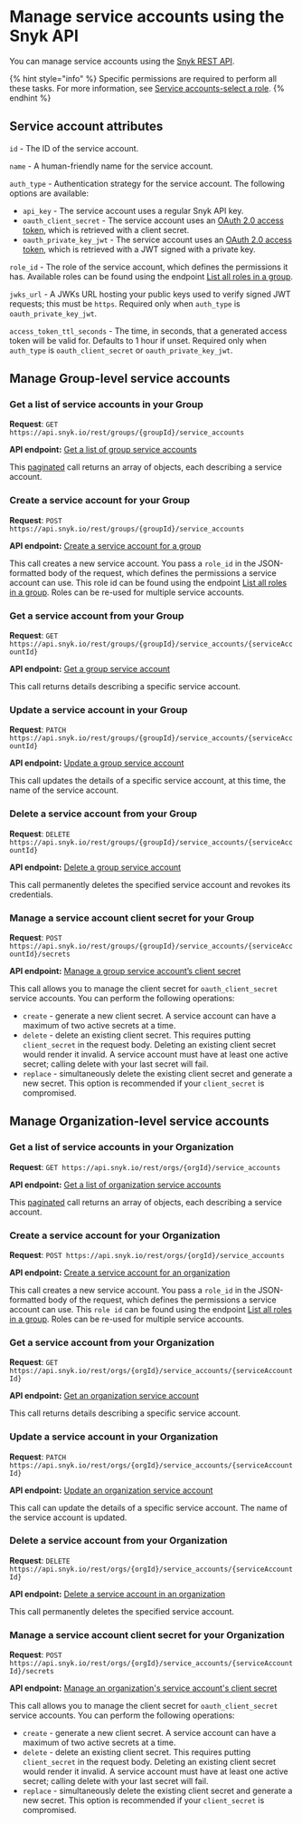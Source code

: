 # Manage service accounts using the Snyk API

You can manage service accounts using the [Snyk REST API](../../snyk-api/reference/serviceaccounts.md).

{% hint style="info" %}
Specific permissions are required to perform all these tasks. For more information, see [Service accounts-select a role](./#select-a-role).
{% endhint %}

## Service account attributes

`id` - The ID of the service account.

`name` - A human-friendly name for the service account.

`auth_type` - Authentication strategy for the service account. The following options are available:

* `api_key` - The service account uses a regular Snyk API key.
* `oauth_client_secret` - The service account uses an [OAuth 2.0 access token](service-accounts-using-oauth-2.0.md#oauth-2.0-with-client-secret), which is retrieved with a client secret.
* `oauth_private_key_jwt` - The service account uses an [OAuth 2.0 access token](service-accounts-using-oauth-2.0.md#oauth-2.0-with-private-key-jwt), which is retrieved with a JWT signed with a private key.

`role_id` - The role of the service account, which defines the permissions it has. Available roles can be found using the endpoint [List all roles in a group](../../snyk-api/reference/groups-v1.md#group-groupid-roles).

`jwks_url` - A JWKs URL hosting your public keys used to verify signed JWT requests; this must be `https`. Required only when `auth_type` is `oauth_private_key_jwt`.

`access_token_ttl_seconds` - The time, in seconds, that a generated access token will be valid for. Defaults to 1 hour if unset. Required only when `auth_type` is `oauth_client_secret` or `oauth_private_key_jwt`.

## Manage Group-level service accounts

### Get a list of service accounts in your Group

**Request**: `GET https://api.snyk.io/rest/groups/{groupId}/service_accounts`

**API endpoint:** [Get a list of group service accounts](../../snyk-api/reference/serviceaccounts.md#groups-group_id-service_accounts-1)

This [paginated](../../snyk-api/rest-api/about-the-rest-api.md#pagination) call returns an array of objects, each describing a service account.

### Create a service account for your Group

**Request**: `POST https://api.snyk.io/rest/groups/{groupId}/service_accounts`

**API endpoint:** [Create a service account for a group](../../snyk-api/reference/serviceaccounts.md#groups-group_id-service_accounts)

This call creates a new service account. You pass a `role_id` in the JSON-formatted body of the request, which defines the permissions a service account can use. This role id can be found using the endpoint [List all roles in a group](../../snyk-api/reference/groups-v1.md#group-groupid-roles). Roles can be re-used for multiple service accounts.

### Get a service account from your Group

**Request**: `GET https://api.snyk.io/rest/groups/{groupId}/service_accounts/{serviceAccountId}`

**API endpoint:** [Get a group service account](../../snyk-api/reference/serviceaccounts.md#groups-group_id-service_accounts-serviceaccount_id-1)

This call returns details describing a specific service account.

### Update a service account in your Group

**Request**: `PATCH https://api.snyk.io/rest/groups/{groupId}/service_accounts/{serviceAccountId}`

**API endpoint:** [Update a group service account](../../snyk-api/reference/serviceaccounts.md#groups-group_id-service_accounts-serviceaccount_id)

This call updates the details of a specific service account, at this time, the name of the service account.

### Delete a service account from your Group

**Request**: `DELETE https://api.snyk.io/rest/groups/{groupId}/service_accounts/{serviceAccountId}`

**API endpoint:** [Delete a group service account](../../snyk-api/reference/serviceaccounts.md#groups-group_id-service_accounts-serviceaccount_id-secrets)

This call permanently deletes the specified service account and revokes its credentials.

### Manage a service account client secret for your Group

**Request**: `POST https://api.snyk.io/rest/groups/{groupId}/service_accounts/{serviceAccountId}/secrets`

**API endpoint:** [Manage a group service account’s client secret](../../snyk-api/reference/serviceaccounts.md#groups-group_id-service_accounts-serviceaccount_id-secrets)

This call allows you to manage the client secret for `oauth_client_secret` service accounts. You can perform the following operations:

* `create` - generate a new client secret. A service account can have a maximum of two active secrets at a time.
* `delete` - delete an existing client secret. This requires putting `client_secret` in the request body. Deleting an existing client secret would render it invalid. A service account must have at least one active secret; calling delete with your last secret will fail.
* `replace` - simultaneously delete the existing client secret and generate a new secret. This option is recommended if your `client_secret` is compromised.

## Manage Organization-level service accounts

### Get a list of service accounts in your Organization

**Request**: `GET https://api.snyk.io/rest/orgs/{orgId}/service_accounts`

**API endpoint:** [Get a list of organization service accounts](../../snyk-api/reference/serviceaccounts.md#orgs-org_id-service_accounts-1)

This [paginated](../../snyk-api/rest-api/about-the-rest-api.md#pagination) call returns an array of objects, each describing a service account.

### Create a service account for your Organization

**Request**: `POST https://api.snyk.io/rest/orgs/{orgId}/service_accounts`

**API endpoint:** [Create a service account for an organization](../../snyk-api/reference/serviceaccounts.md#orgs-org_id-service_accounts)

This call creates a new service account. You pass a `role_id` in the JSON-formatted body of the request, which defines the permissions a service account can use. This `role id` can be found using the endpoint [List all roles in a group](../../snyk-api/reference/groups-v1.md#group-groupid-roles). Roles can be re-used for multiple service accounts.

### Get a service account from your Organization

**Request**: `GET https://api.snyk.io/rest/orgs/{orgId}/service_accounts/{serviceAccountId}`

**API endpoint:** [Get an organization service account](../../snyk-api/reference/serviceaccounts.md#orgs-org_id-service_accounts-serviceaccount_id-1)

This call returns details describing a specific service account.

### Update a service account in your Organization

**Request**: `PATCH https://api.snyk.io/rest/orgs/{orgId}/service_accounts/{serviceAccountId}`

**API endpoint:** [Update an organization service account](../../snyk-api/reference/serviceaccounts.md#patch-orgs-org_id-service_accounts-serviceaccount_id)

This call can update the details of a specific service account. The name of the service account is updated.

### Delete a service account from your Organization

**Request**: `DELETE https://api.snyk.io/rest/orgs/{orgId}/service_accounts/{serviceAccountId}`

**API endpoint:** [Delete a service account in an organization](../../snyk-api/reference/serviceaccounts.md#orgs-org_id-service_accounts-serviceaccount_id-2)

This call permanently deletes the specified service account.

### Manage a service account client secret for your Organization

**Request**: `POST https://api.snyk.io/rest/orgs/{orgId}/service_accounts/{serviceAccountId}/secrets`

**API endpoint:** [Manage an organization's service account's client secret](../../snyk-api/reference/serviceaccounts.md#orgs-org_id-service_accounts-serviceaccount_id-secrets)

This call allows you to manage the client secret for `oauth_client_secret` service accounts. You can perform the following operations:

* `create` - generate a new client secret. A service account can have a maximum of two active secrets at a time.
* `delete` - delete an existing client secret. This requires putting `client_secret` in the request body. Deleting an existing client secret would render it invalid. A service account must have at least one active secret; calling delete with your last secret will fail.
* `replace` - simultaneously delete the existing client secret and generate a new secret. This option is recommended if your `client_secret` is compromised.
